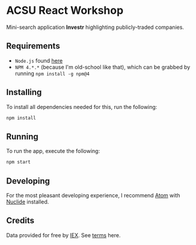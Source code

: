 # ACSU React Workshop

Mini-search application **Investr** highlighting publicly-traded companies.

## Requirements
* `Node.js` found [here](https://nodejs.org/en/download/)
* `NPM 4.*.*` (because I'm old-school like that), which can be grabbed by running `npm install -g npm@4`

## Installing
To install all dependencies needed for this, run the following: 

```bash
npm install
```

## Running
To run the app, execute the following:

```bash
npm start
```

## Developing
For the most pleasant developing experience, I recommend [Atom](https://atom.io/)
with [Nuclide](https://nuclide.io/) installed.

## Credits
Data provided for free by [IEX](https://iextrading.com/developer/).  See [terms](https://iextrading.com/api-exhibit-a) here.
